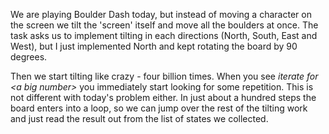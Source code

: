 We are playing Boulder Dash today, but instead of moving a character on the screen
we tilt the 'screen' itself and move all the boulders at once. The task asks us to implement tilting 
in each directions (North, South, East and West), but I just implemented North and kept rotating 
the board by 90 degrees.

Then we start tilting like crazy - four billion times. When you see _iterate for &lt;a big number&gt;_ you immediately start looking for some repetition. This is not different with today's problem either. In just about a hundred steps the board enters into a loop, so we can jump
over the rest of the tilting work and just read the result out from the list of states we collected.

